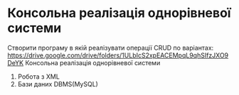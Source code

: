 # Консольна реалізація однорівневої системи
Створити програму в якій реалізувати операції CRUD по варіантах:
https://drive.google.com/drive/folders/1ULbIcS2xpEACEMpqL9qhSIfzJXO9DeYK
Консольна реалізація однорівневої системи
1. Робота з XML
2. Бази даних DBMS(MySQL)
